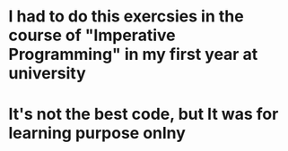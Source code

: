 # I had to do this exercsies in the course of "Imperative Programming" in my first year at university 
# It's not the best code, but It was for learning purpose onlny 